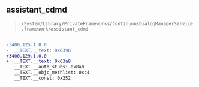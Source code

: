 ## assistant_cdmd

> `/System/Library/PrivateFrameworks/ContinuousDialogManagerService.framework/assistant_cdmd`

```diff

-3400.125.1.0.0
-  __TEXT.__text: 0x6398
+3400.129.1.0.0
+  __TEXT.__text: 0x63a8
   __TEXT.__auth_stubs: 0x8a0
   __TEXT.__objc_methlist: 0xc4
   __TEXT.__const: 0x252

```
